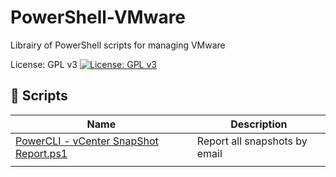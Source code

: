 # PowerShell-VMware
Librairy of PowerShell scripts for managing VMware

License: GPL v3
[![License: GPL v3](https://img.shields.io/badge/License-GPL%20v3-blue.svg)](http://www.gnu.org/licenses/gpl-3.0)

## 📜 Scripts

| Name  | Description |
|---|---|
| [PowerCLI - vCenter SnapShot Report.ps1](https://github.com/JMousqueton/PowerShell-VMware/blob/master/PowerCLI%20%E2%80%93%20vCenter%20Snapshot%20Report.ps1) | Report all snapshots by email |
|   |   |  
